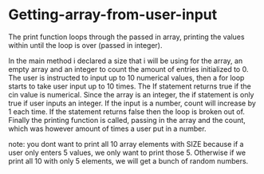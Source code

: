 # Getting-array-from-user-input



The print function loops through the passed in array, printing the values within until the loop is over (passed in integer).

In the main method i declared a size that i will be using for the array, an empty array and an integer to count the amount of entries initialized to 0.
The user is instructed to input up to 10 numerical values, then a for loop starts to take user input up to 10 times. The If statement returns true if the cin value is numerical. Since the array is an integer, the if statement is only true if user inputs an integer. If the input is a number, count will increase by 1 each time. 
If the statement returns false then the loop is broken out of.
Finally the printing function is called, passing in the array and the count, which was however amount of times a user put in a number.


note: you dont want to print all 10 array elements with SIZE because if a user only enters 5 values, we only want to print those 5. Otherwise if we print all 10 with only 5 elements, we will get a bunch of random numbers.
